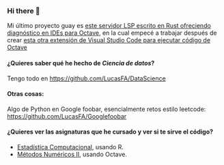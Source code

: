 <!--
**LucasFA/LucasFA** is a ✨ _special_ ✨ repository because its `README.md` (this file) appears on your GitHub profile.

Here are some ideas to get you started:

- 🔭 I’m currently working on ...
- 🌱 I’m currently learning ...
- 👯 I’m looking to collaborate on ...
- 🤔 I’m looking for help with ...
- 💬 Ask me about ...
- 📫 How to reach me: ...
- 😄 Pronouns: ...
- ⚡ Fun fact: ...
-->


### Hi there 👋
Mi último proyecto guay es [este servidor LSP escrito en Rust ofreciendo diagnóstico en IDEs para Octave](https://github.com/LucasFA/octave-lsp), en la cual empecé a trabajar después de crear [esta otra extensión de Visual Studio Code para ejecutar código de Octave](https://github.com/LucasFA/vscode-octave)

#### ¿Quieres saber qué he hecho de *Ciencia de datos*?
Tengo todo en https://github.com/LucasFA/DataScience

#### Otras cosas:
Algo de Python en Google foobar, esencialmente retos estilo leetcode: https://github.com/LucasFA/Googlefoobar

#### ¿Quieres ver las asignaturas que he cursado y ver si te sirve el código?
* [Estadística Computacional](https://github.com/LucasFA/EC), usando R.
* [Métodos Numéricos II](https://github.com/LucasFA/MN), usando Octave.
